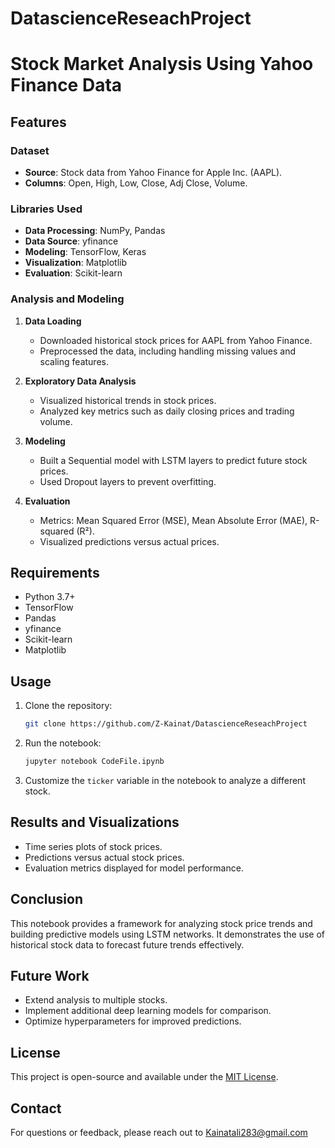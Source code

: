 # DatascienceReseachProject
# Stock Market Analysis Using Yahoo Finance Data

## Features

### Dataset

- **Source**: Stock data from Yahoo Finance for Apple Inc. (AAPL).
- **Columns**: Open, High, Low, Close, Adj Close, Volume.

### Libraries Used

- **Data Processing**: NumPy, Pandas
- **Data Source**: yfinance
- **Modeling**: TensorFlow, Keras
- **Visualization**: Matplotlib
- **Evaluation**: Scikit-learn

### Analysis and Modeling

1. **Data Loading**
   - Downloaded historical stock prices for AAPL from Yahoo Finance.
   - Preprocessed the data, including handling missing values and scaling features.

2. **Exploratory Data Analysis**
   - Visualized historical trends in stock prices.
   - Analyzed key metrics such as daily closing prices and trading volume.

3. **Modeling**
   - Built a Sequential model with LSTM layers to predict future stock prices.
   - Used Dropout layers to prevent overfitting.

4. **Evaluation**
   - Metrics: Mean Squared Error (MSE), Mean Absolute Error (MAE), R-squared (R²).
   - Visualized predictions versus actual prices.

## Requirements

- Python 3.7+
- TensorFlow
- Pandas
- yfinance
- Scikit-learn
- Matplotlib

## Usage

1. Clone the repository:

   ```bash
   git clone https://github.com/Z-Kainat/DatascienceReseachProject
   ```


2. Run the notebook:

   ```bash
   jupyter notebook CodeFile.ipynb
   ```

3. Customize the `ticker` variable in the notebook to analyze a different stock.

## Results and Visualizations

- Time series plots of stock prices.
- Predictions versus actual stock prices.
- Evaluation metrics displayed for model performance.

## Conclusion

This notebook provides a framework for analyzing stock price trends and building predictive models using LSTM networks. It demonstrates the use of historical stock data to forecast future trends effectively.

## Future Work

- Extend analysis to multiple stocks.
- Implement additional deep learning models for comparison.
- Optimize hyperparameters for improved predictions.

## License

This project is open-source and available under the [MIT License](LICENSE).

## Contact

For questions or feedback, please reach out to Kainatali283@gmail.com

